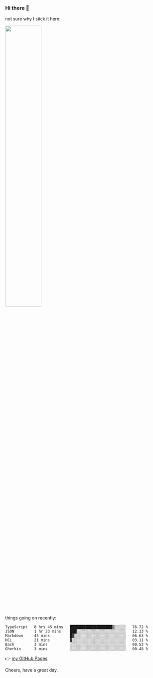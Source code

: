 ### Hi there 👋

not sure why I stick it here:

[<img width="48%" src="https://github-readme-stats.vercel.app/api?username=ykzhukian&show_icons=true&theme=dracula">](https://github.com/anuraghazra/github-readme-stats)


things going on recently:

<!--START_SECTION:waka-->

```text
TypeScript   8 hrs 45 mins   ███████████████████▒░░░░░   76.72 %
JSON         1 hr 23 mins    ███░░░░░░░░░░░░░░░░░░░░░░   12.13 %
Markdown     45 mins         █▓░░░░░░░░░░░░░░░░░░░░░░░   06.63 %
HCL          21 mins         ▓░░░░░░░░░░░░░░░░░░░░░░░░   03.11 %
Bash         3 mins          ░░░░░░░░░░░░░░░░░░░░░░░░░   00.53 %
Gherkin      3 mins          ░░░░░░░░░░░░░░░░░░░░░░░░░   00.48 %
```

<!--END_SECTION:waka-->

👉 [my GitHub Pages](https://ykzhukian.github.io)

Cheers, have a great day.

